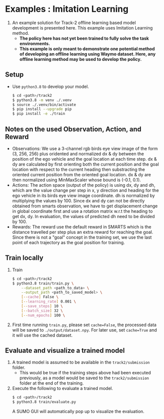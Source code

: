 # Examples : Imitation Learning
1. An example solution for Track-2 offline learning based model development is presented here. This example uses Imitation Learning method.
    + **The policy here has not yet been trained to fully solve the task environments.** 
    + **This example is only meant to demonstrate one potential method of developing an offline learning using Waymo dataset. Here, any offline learning method may be used to develop the policy.**

## Setup
+ Use `python3.8` to develop your model.
    ```bash
    $ cd <path>/track2
    $ python3.8 -m venv ./.venv
    $ source ./.venv/bin/activate
    $ pip install --upgrade pip
    $ pip install -e ./train
    ```

## Notes on the used Observation, Action, and Reward
+ Observations: We use a 3-channel rgb birds eye view image of the form (3, 256, 256) plus oridented and normalized dx & dy between the position of the ego vehicle and the goal location at each time step. dx & dy are calculated by first orienting both the current position and the goal location with respect to the current heading then substracting the oriented current position from the oriented goal location. dx & dy are then normalized using MinMaxScaler whose bound is (-0.1, 0.1).
+ Actions: The action space (output of the policy) is using dx, dy and dh, which are the value change per step in x, y direction and heading for the ego vehicle in its birds eye view image coordinate. dh is normalized by multiplying the values by 100. Since dx and dy can not be directly obtained from smarts observation, we have to get displacement change in global coordinate first and use a rotation matrix w.r.t the heading to get dx, dy. In evaluation, the values of predicted dh need to be divided by 100.
+ Rewards: The reward use the default reward in SMARTS which is the distance travelled per step plus an extra reward for reaching the goal. Since there is not a "goal" concept in the training set, we use the last point of each trajectory as the goal position for training. 

## Train locally
1. Train
    ```bash
    $ cd <path>/track2
    $ python3.8 train/train.py \
        --dataset_path <path_to_data> \
        --output_path <path_to_saved_model> \
        [--cache] False \
        [--learning_rate] 0.001 \
        [--save_steps] 10 \
        [--batch_size] 32 \
        [--num_epochs] 100 \
    ```
1. First time running `train.py`, please set `cache=False`, the processed data will be saved to `./output/dataset.npy`. For later use, set `cache=True` and it will use the cached dataset.

## Evaluate and visualize a trained model
1. A trained model is assumed to be available in the `track2/submission` folder. 
    + This would be true if the training steps above had been executed previously, as a model would be saved to the `track2/submission` folder at the end of the training. 
1. Execute the following to evaluate a trained model.
    ```bash
    $ cd <path>/track2
    $ python3.8 train/evaluate.py
    ```
    A SUMO GUI will automatically pop up to visualize the evaluation.